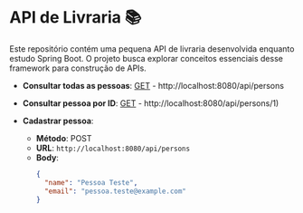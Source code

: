# API de Livraria 📚
Este repositório contém uma pequena API de livraria desenvolvida enquanto estudo Spring Boot. O projeto busca explorar conceitos essenciais desse framework para construção de APIs.

- **Consultar todas as pessoas**: [GET](http://localhost:8080/api/persons) - http://localhost:8080/api/persons
- **Consultar pessoa por ID**: [GET](http://localhost:8080/api/persons/1) - http://localhost:8080/api/persons/1)

- **Cadastrar pessoa**: 
  - **Método**: POST
  - **URL**: `http://localhost:8080/api/persons`
  - **Body**:
    ```json
    {
      "name": "Pessoa Teste",
      "email": "pessoa.teste@example.com"
    }
    ```
